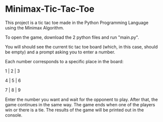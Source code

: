 # Minimax-Tic-Tac-Toe

This project is a tic tac toe made in the Python Programming Language using the Minimax Algorithm.

To open the game, download the 2 python files and run "main.py".

You will should see the current tic tac toe board (which, in this case, should be empty) and a prompt asking you to enter a number.

Each number corresponds to a specific place in the board:

1 | 2 | 3

4 | 5 | 6

7 | 8 | 9 

Enter the number you want and wait for the opponent to play. After that, the game continues in the same way.
The game ends when one of the players win or there is a tie. The results of the game will be printed out in the console.
